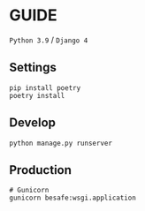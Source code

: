 # GUIDE
`Python 3.9` / `Django 4`


## Settings
```
pip install poetry
poetry install
```

## Develop
```
python manage.py runserver
```

## Production
```
# Gunicorn
gunicorn besafe:wsgi.application
```
